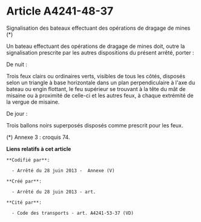 # Article A4241-48-37

Signalisation des bateaux effectuant des opérations de dragage de mines (*)

Un bateau effectuant des opérations de dragage de mines doit, outre la signalisation prescrite par les autres dispositions du
présent arrêté, porter :

De nuit :

Trois feux clairs ou ordinaires verts, visibles de tous les côtés, disposés selon un triangle à base horizontale dans un plan
perpendiculaire à l'axe du bateau ou engin flottant, le feu supérieur se trouvant à la tête du mât de misaine ou à proximité
de celle-ci et les autres feux, à chaque extrémité de la vergue de misaine.

De jour :

Trois ballons noirs superposés disposés comme prescrit pour les feux.

(*) Annexe 3 : croquis 74.

**Liens relatifs à cet article**

	**Codifié par**:

	  - Arrêté du 28 juin 2013 -  Annexe (V)

	**Créé par**:

	  - Arrêté du 28 juin 2013 - art.

	**Cité par**:

	  - Code des transports - art. A4241-53-37 (VD)
